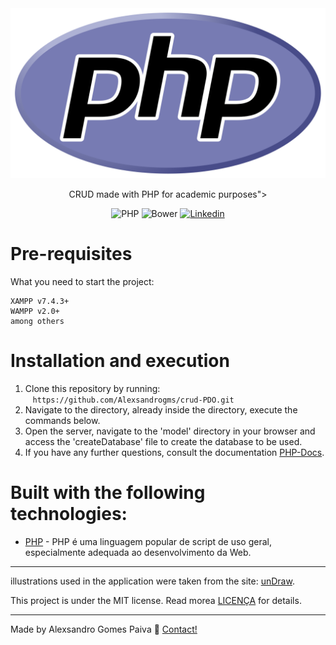 <div align='center'>
<img src='./src/assets/php-logo.svg' />
<p>
    CRUD made with PHP for academic purposes">
</p> 
</div>

<div align = "center">

![PHP](https://img.shields.io/packagist/php-v/symfony/symfony?label=PHP)
![Bower](https://img.shields.io/bower/l/bootstrap)
<a href="https://www.linkedin.com/in/alexsandrogomes?lipi=urn%3Ali%3Apage%3Ad_flagship3_profile_view_base_contact_details%3BzYMpi8BiTcO1tlEsaI1lFw%3D%3D">
![Linkedin](https://img.shields.io/badge/linkedin-Alexsandro-blue)
</a>

</div>

# Pre-requisites

What you need to start the project:

```
XAMPP v7.4.3+
WAMPP v2.0+
among others
```

# Installation and execution

1. Clone this repository by running: <br>
      `https://github.com/Alexsandrogms/crud-PDO.git`
2. Navigate to the directory, already inside the directory, execute the commands below.
3. Open the server, navigate to the 'model' directory in your browser and access the 'createDatabase' file to create the database to be used.
4. If you have any further questions, consult the documentation [PHP-Docs](https://www.php.net/docs.php).

# Built with the following technologies:

- [PHP](https://www.php.net/) - PHP é uma linguagem popular de script de uso geral, especialmente adequada ao desenvolvimento da Web.

---

<p>

illustrations used in the application were taken from the site: [unDraw](https://undraw.co/).

</p>

This project is under the MIT license. Read morea [LICENÇA](https://github.com/Alexsandrogms/crud-PDO/blob/master/LICENSE.md) for details.

---

Made by Alexsandro Gomes Paiva :facepunch: [Contact!](https://www.linkedin.com/in/alexsandrogomes?lipi=urn%3Ali%3Apage%3Ad_flagship3_profile_view_base_contact_details%3BzYMpi8BiTcO1tlEsaI1lFw%3D%3D)
